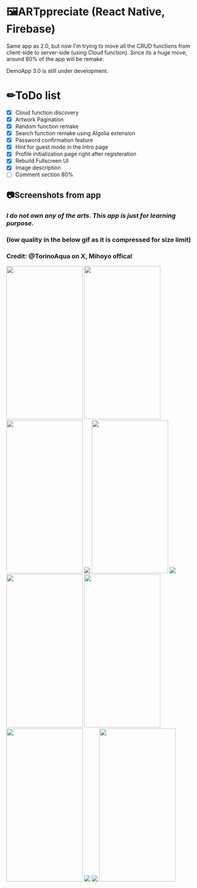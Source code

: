 # 🖼ARTppreciate (React Native, Firebase)
Same app as 2.0, but now I'm trying to move all the CRUD functions from client-side to
server-side (using Cloud function). Since its a huge move, around 80% of the app will be remake.

DemoApp 3.0 is still under development.

# ✏ToDo list
- [x] Cloud function discovery
- [x] Artwork Pagination
- [x] Random function remake
- [x] Search function remake using Algolia extension
- [x] Password confirmation feature
- [x] Hint for guest mode in the Intro page
- [x] Profile initialization page right after registeration
- [x] Rebuild Fullscreen UI
- [x] Image description
- [ ] Comment section 80%

## 📷Screenshots from app
### *I do not own any of the arts. This app is just for learning purpose.*
### (low quality in the below gif as it is compressed for size limit)
### Credit: @TorinoAqua on X, Mihoyo offical
<img src="https://github.com/user-attachments/assets/50d5abb1-b04a-4d5a-8421-0a6493398335" width="200" height="400"/>
<img src="https://github.com/TYgen2/ReactNative-DemoApp-2.0/assets/93910466/3ff557dc-c803-4652-8870-323e6c99e317" width="200" height="400"/>
<img src="https://github.com/TYgen2/ReactNative-DemoApp-2.0/assets/93910466/7f6fd963-90a7-4a5d-a0ec-7e8faed71fb8" width="200" height="400"/>
<img src="https://github.com/TYgen2/ReactNative-DemoApp-2.0/assets/93910466/2c50f9e5-e676-437f-bc82-e3ce81ef33b5"/>
<img src="https://github.com/user-attachments/assets/0a193421-8b79-4fb3-b5a9-064281f57be8" width="200" height="400"/>
<img src="https://github.com/user-attachments/assets/486cf4b8-0255-4f3f-b684-b3752ed29eb3"/>
<img src="https://github.com/TYgen2/ReactNative-DemoApp-2.0/assets/93910466/74fb9b82-88b0-4d51-b4b5-a6fadf1964a9" width="200" height="400"/>
<img src="https://github.com/TYgen2/ReactNative-DemoApp/assets/93910466/897eb363-85db-47a9-9a7a-56ed55555dbf" width="200" height="400"/>
<img src="https://github.com/TYgen2/ReactNative-DemoApp-2.0/assets/93910466/c19925f4-7229-460a-a9de-17315d6ff4c3" width="200" height="400"/>
<img src="https://github.com/user-attachments/assets/089717d5-fb6b-43f4-ac25-05113b61c6c0"/>
<img src="https://github.com/TYgen2/ReactNative-DemoApp/assets/93910466/2a3d1784-7204-438a-ba5b-25f287617576"/>
<img src="https://github.com/TYgen2/ReactNative-DemoApp-2.0/assets/93910466/d00d4191-fd46-4932-b641-6cc71a5fbb19" width="200" height="400"/>
